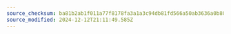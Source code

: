 ```yaml
---
source_checksum: ba81b2ab1f011a77f8178fa3a1a3c94db81fd566a50ab3636a0b800d935cfe93
source_modified: 2024-12-12T21:11:49.585Z
---
```


